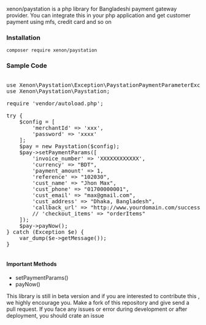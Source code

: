 xenon/paystation is a php library for Bangladeshi  payment gateway provider. You can integrate this in your php application and get customer payment using mfs, credit card and so on 


### Installation

```
composer require xenon/paystation
```

### Sample Code

<pre>

use Xenon\Paystation\Exception\PaystationPaymentParameterException;
use Xenon\Paystation\Paystation;

require 'vendor/autoload.php';

try {
    $config = [
        'merchantId' => 'xxx',
        'password' => 'xxxx'
    ];
    $pay = new Paystation($config);
    $pay->setPaymentParams([
        'invoice_number' => 'XXXXXXXXXXXX',
        'currency' => "BDT",
        'payment_amount' => 1,
        'reference' => "102030",
        'cust_name' => "Jhon Max",
        'cust_phone' => "01700000001",
        'cust_email' => "max@gmail.com",
        'cust_address' => "Dhaka, Bangladesh",
        'callback_url' => "http://www.yourdomain.com/success.php",
        // 'checkout_items' => "orderItems"
    ]);
    $pay->payNow();
} catch (Exception $e) {
    var_dump($e->getMessage());
}

</pre>


#### Important Methods
* setPaymentParams()
* payNow()

This library is still in beta version and if you are interested to contribute this , we highly encourage you. Make a fork of this repository
and give send a pull request. If you face any issues or error during development or after deployment, you should crate an issue

